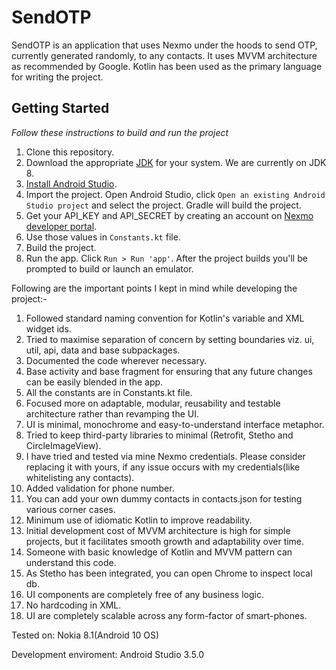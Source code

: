 # SendOTP

SendOTP is an application that uses Nexmo under the hoods to send OTP, currently generated randomly,
to any contacts. It uses MVVM architecture as recommended by Google. Kotlin has been used as the
primary language for writing the project.

## Getting Started

_Follow these instructions to build and run the project_

1. Clone this repository.
2. Download the appropriate [JDK](http://www.oracle.com/technetwork/java/javase/downloads/jdk8-downloads-2133151.html)
for your system. We are currently on JDK 8.
3. [Install Android Studio](https://developer.android.com/sdk/index.html).
4. Import the project. Open Android Studio, click `Open an existing Android
   Studio project` and select the project. Gradle will build the project.
5. Get your API_KEY and API_SECRET by creating an account on [Nexmo developer portal](https://developer.nexmo.com/).
6. Use those values in ```Constants.kt``` file.
7. Build the project.
5. Run the app. Click `Run > Run 'app'`. After the project builds you'll be
   prompted to build or launch an emulator.

Following are the important points I kept in mind while developing the project:-
1) Followed standard naming convention for Kotlin's variable and XML widget ids.
2) Tried to maximise separation of concern by setting boundaries viz. ui, util, api, data and base
   subpackages.
3) Documented the code wherever necessary.
4) Base activity and base fragment for ensuring that any future changes can be easily blended in the
   app.
5) All the constants are in Constants.kt file.
6) Focused more on adaptable, modular, reusability and testable architecture rather than revamping
   the UI.
7) UI is minimal, monochrome and easy-to-understand interface metaphor.
8) Tried to keep third-party libraries to minimal (Retrofit, Stetho and CircleImageView).
9) I have tried and tested via mine Nexmo credentials. Please consider replacing it with yours, if any
   issue occurs with my credentials(like whitelisting any contacts).
10) Added validation for phone number.
11) You can add your own dummy contacts in contacts.json for testing various corner cases.
12) Minimum use of idiomatic Kotlin to improve readability.
13) Initial development cost of MVVM architecture is high for simple projects, but it facilitates
    smooth growth and adaptability over time.
14) Someone with basic knowledge of Kotlin and MVVM pattern can understand this code.
15) As Stetho has been integrated, you can open Chrome to inspect local db.
16) UI components are completely free of any business logic.
17) No hardcoding in XML.
18) UI are completely scalable across any form-factor of smart-phones.

Tested on:
Nokia 8.1(Android 10 OS)

Development enviroment:
Android Studio 3.5.0


